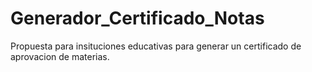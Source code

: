 # Generador_Certificado_Notas
Propuesta para insituciones educativas para generar un certificado de aprovacion de materias.
